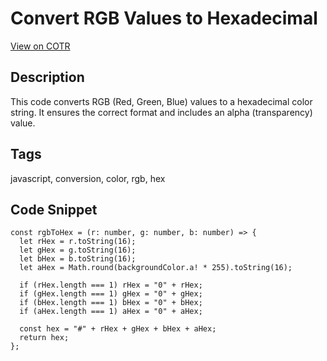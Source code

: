 #  Convert RGB Values to Hexadecimal

[View on COTR](https://cotr.dev/snippet/345)

## Description
This code converts RGB (Red, Green, Blue) values to a hexadecimal color string. It ensures the correct format and includes an alpha (transparency) value.

## Tags
javascript, conversion, color, rgb, hex

## Code Snippet
```
const rgbToHex = (r: number, g: number, b: number) => {
  let rHex = r.toString(16);
  let gHex = g.toString(16);
  let bHex = b.toString(16);
  let aHex = Math.round(backgroundColor.a! * 255).toString(16);

  if (rHex.length === 1) rHex = "0" + rHex;
  if (gHex.length === 1) gHex = "0" + gHex;
  if (bHex.length === 1) bHex = "0" + bHex;
  if (aHex.length === 1) aHex = "0" + aHex;

  const hex = "#" + rHex + gHex + bHex + aHex;
  return hex;
};
```
